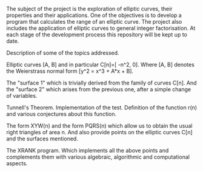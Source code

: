 The subject of the project is the exploration of elliptic curves, their properties and their applications. One of the objectives is to develop a program that calculates the range of an elliptic curve. The project also includes the application of elliptic curves to general integer factorisation.
At each stage of the development process this repository will be kept up to date. 

Description of some of the topics addressed.

Elliptic curves [A, B] and in particular C[n]=[ -n^2, 0]. 
Where [A, B] denotes the Weierstrass normal form [y^2 = x^3 + A*x + B].

The "surface 1" which is trivially derived from the family of curves C[n].
And the "surface 2" which arises from the previous one, after a simple change of variables.

Tunnell's Theorem. Implementation of the test. Definition of the function r(n) and various conjectures about this function.

The form XYW(n) and the form PQRS(n) which allow us to obtain the usual right triangles of area n. And also provide points on the elliptic curves C[n] and the surfaces mentioned.

The XRANK program.  Which implements all the above points and complements them with various algebraic, algorithmic and computational aspects.

